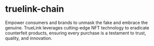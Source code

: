 # truelink-chain
Empower consumers and brands to unmask the fake and embrace the genuine. TrueLink leverages cutting-edge NFT technology to eradicate counterfeit products, ensuring every purchase is a testament to trust, quality, and innovation.
